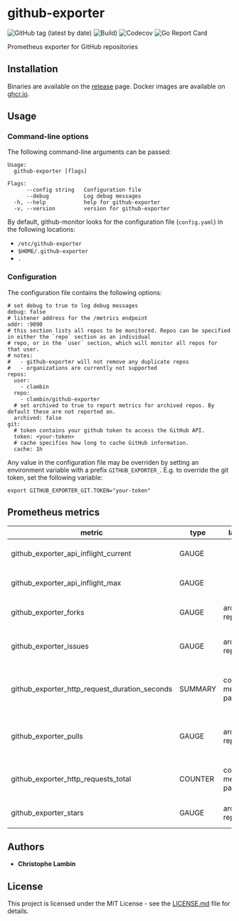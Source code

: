 # github-exporter
![GitHub tag (latest by date)](https://img.shields.io/github/v/tag/clambin/github-exporter?color=green&label=Release&style=plastic)
![Build)](https://github.com/clambin/github-exporter/workflows/Build/badge.svg)
![Codecov](https://img.shields.io/codecov/c/gh/clambin/github-exporter?style=plastic)
![Go Report Card](https://goreportcard.com/badge/github.com/clambin/github-exporter)

Prometheus exporter for GitHub repositories

## Installation
Binaries are available on the [release](https://github.com/clambin/github-exporter/releases) page. Docker images are available on [ghcr.io](https://ghcr.io/clambin/github-exporter).

## Usage
### Command-line options
The following command-line arguments can be passed:

```
Usage:
  github-exporter [flags]

Flags:
      --config string   Configuration file
      --debug           Log debug messages
  -h, --help            help for github-exporter
  -v, --version         version for github-exporter
```

By default, github-monitor looks for the configuration file (`config.yaml`) in the following locations:
- `/etc/github-exporter`
- `$HOME/.github-exporter`
- `.`

### Configuration
The configuration file contains the following options:

```
# set debug to true to log debug messages
debug: false
# listener address for the /metrics endpoint
addr: :9090
# this section lists all repos to be monitored. Repos can be specified in either the `repo` section as an individual
# repo, or in the `user` section, which will monitor all repos for that user.
# notes: 
#   - github-exporter will not remove any duplicate repos
#   - organizations are currently not supported
repos:
  user:
    - clambin
  repo:
    - clambin/github-exporter
  # set archived to true to report metrics for archived repos. By default these are not reported on.
  archived: false
git:
  # token contains your github token to access the GitHub API.
  token: <your-token>
  # cache specifies how long to cache GitHub information.  
  cache: 1h
```

Any value in the configuration file may be overriden by setting an environment variable with a prefix `GITHUB_EXPORTER_`.
E.g. to override the git token, set the following variable:

```
export GITHUB_EXPORTER_GIT.TOKEN="your-token"
```

## Prometheus metrics

| metric                                        | type |  labels | help                               |
|-----------------------------------------------| --- |  --- |------------------------------------|
| github_exporter_api_inflight_current          | GAUGE | | current in flight requests         |
| github_exporter_api_inflight_max              | GAUGE | | maximum in flight requests         |
| github_exporter_forks                         | GAUGE | archived, repo| Total number of forks              |
| github_exporter_issues                        | GAUGE | archived, repo| Total number of open issues        |
| github_exporter_http_request_duration_seconds | SUMMARY | code, method, path| http request duration in seconds   |
| github_exporter_pulls                         | GAUGE | archived, repo| Total number of open pull requests |
| github_exporter_http_requests_total           | COUNTER | code, method, path| total number of http requests      |
| github_exporter_stars                         | GAUGE | archived, repo| Total number of stars              |

## Authors

* **Christophe Lambin**

## License

This project is licensed under the MIT License - see the [LICENSE.md](LICENSE.md) file for details.

